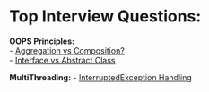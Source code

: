 # Top Interview Questions:

**OOPS Principles:**    
    - [Aggregation vs Composition?](https://stackoverflow.com/questions/734891/aggregation-versus-composition/734997)   
    - [Interface vs Abstract Class](https://stackoverflow.com/questions/19998454/when-to-use-java-8-interface-default-method-vs-abstract-method)        
    
**MultiThreading:** 
    - [InterruptedException Handling](https://stackoverflow.com/questions/3976344/handling-interruptedexception-in-java)    
        